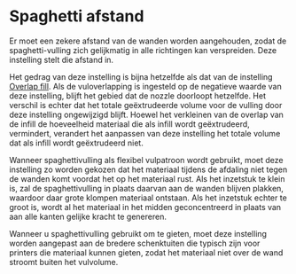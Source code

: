 Spaghetti afstand
====
Er moet een zekere afstand van de wanden worden aangehouden, zodat de spaghetti-vulling zich gelijkmatig in alle richtingen kan verspreiden. Deze instelling stelt die afstand in.

Het gedrag van deze instelling is bijna hetzelfde als dat van de instelling [Overlap fill](../infill/infill_overlap_mm.md). Als de vuloverlapping is ingesteld op de negatieve waarde van deze instelling, blijft het gebied dat de nozzle doorloopt hetzelfde. Het verschil is echter dat het totale geëxtrudeerde volume voor de vulling door deze instelling ongewijzigd blijft. Hoewel het verkleinen van de overlap van de infill de hoeveelheid materiaal die als infill wordt geëxtrudeerd, vermindert, verandert het aanpassen van deze instelling het totale volume dat als infill wordt geëxtrudeerd niet.

Wanneer spaghettivulling als flexibel vulpatroon wordt gebruikt, moet deze instelling zo worden gekozen dat het materiaal tijdens de afdaling niet tegen de wanden komt voordat het op het materiaal rust. Als het inzetstuk te klein is, zal de spaghettivulling in plaats daarvan aan de wanden blijven plakken, waardoor daar grote klompen materiaal ontstaan. Als het inzetstuk echter te groot is, wordt al het materiaal in het midden geconcentreerd in plaats van aan alle kanten gelijke kracht te genereren.

Wanneer u spaghettivulling gebruikt om te gieten, moet deze instelling worden aangepast aan de bredere schenktuiten die typisch zijn voor printers die materiaal kunnen gieten, zodat het materiaal niet over de wand stroomt buiten het vulvolume.